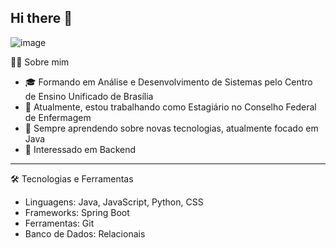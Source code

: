 ## Hi there 👋

![image](https://github.com/user-attachments/assets/9db7d763-4556-48a2-9a45-7e2d20155f00)


👨‍💻 Sobre mim
- 🎓 Formando em Análise e Desenvolvimento de Sistemas pelo Centro de Ensino Unificado de Brasília
- 💼 Atualmente, estou trabalhando como Estagiário no Conselho Federal de Enfermagem
- 🌱 Sempre aprendendo sobre novas tecnologias, atualmente focado em Java
- 🤔 Interessado em Backend
-------------------------------
🛠️ Tecnologias e Ferramentas
- Linguagens: Java, JavaScript, Python, CSS
- Frameworks: Spring Boot
- Ferramentas: Git
- Banco de Dados: Relacionais
